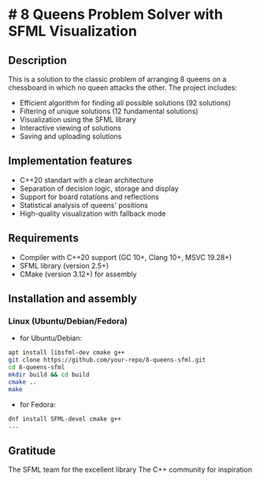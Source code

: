 # # 8 Queens Problem Solver with SFML Visualization

## Description

This is a solution to the classic problem of arranging 8 queens on a chessboard in which no queen attacks the other. 
The project includes:
- Efficient algorithm for finding all possible solutions (92 solutions)
- Filtering of unique solutions (12 fundamental solutions)
- Visualization using the SFML library
- Interactive viewing of solutions
- Saving and uploading solutions

## Implementation features

- C++20 standart with a clean architecture
- Separation of decision logic, storage and display
- Support for board rotations and reflections
- Statistical analysis of queens' positions
- High-quality visualization with fallback mode

## Requirements

- Compiler with C++20 support (GC 10+, Clang 10+, MSVC 19.28+)
- SFML library (version 2.5+)
- CMake (version 3.12+) for assembly

## Installation and assembly

### Linux (Ubuntu/Debian/Fedora)

- for Ubuntu/Debian:
```bash
apt install libsfml-dev cmake g++ 
git clone https://github.com/your-repo/8-queens-sfml.git
cd 8-queens-sfml
mkdir build && cd build
cmake ..
make
```

- for Fedora: 
```bash
dnf install SFML-devel cmake g++ 
...
```

## Gratitude

The SFML team for the excellent library
The C++ community for inspiration
